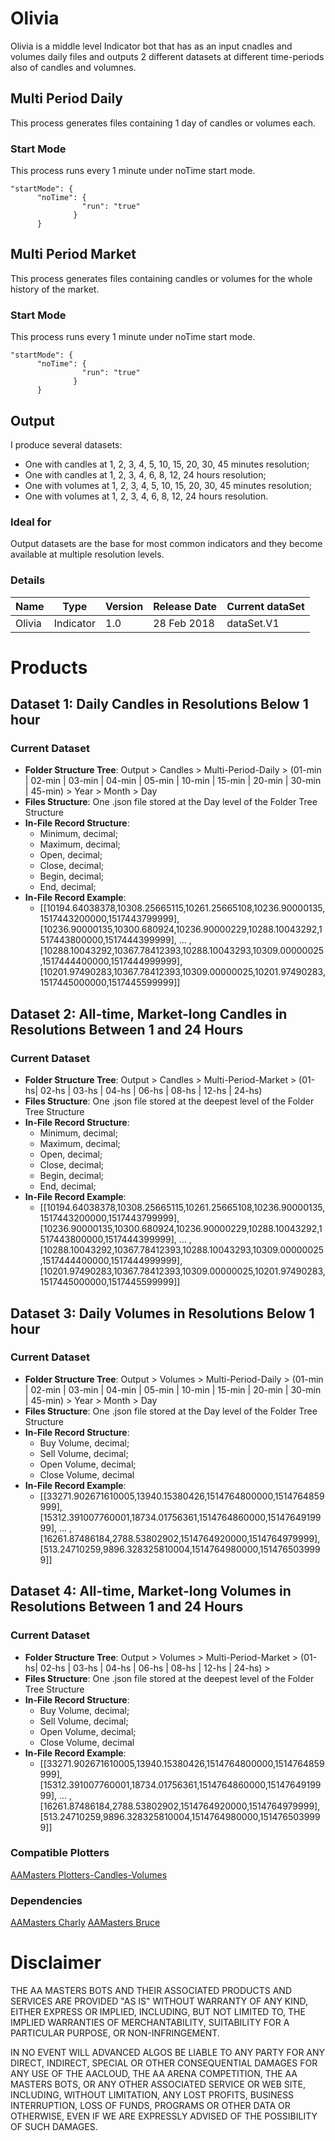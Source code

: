 # Olivia

Olivia is a middle level Indicator bot that has as an input cnadles and volumes daily files and outputs 2 different datasets at different time-periods also of candles and volumnes.

## Multi Period Daily

This process generates files containing 1 day of candles or volumes each.

### Start Mode

This process runs every 1 minute under noTime start mode.

```
"startMode": {
      "noTime": {
                "run": "true"
              }
      }
```

## Multi Period Market

This process generates files containing candles or volumes for the whole history of the market.

### Start Mode

This process runs every 1 minute under noTime start mode.

```
"startMode": {
      "noTime": {
                "run": "true"
              }
      }
```

## Output
I produce several datasets:
* One with candles at 1, 2, 3, 4, 5, 10, 15, 20, 30, 45 minutes resolution;
* One with candles at 1, 2, 3, 4, 6, 8, 12, 24 hours resolution;
* One with volumes at 1, 2, 3, 4, 5, 10, 15, 20, 30, 45 minutes resolution;
* One with volumes at 1, 2, 3, 4, 6, 8, 12, 24 hours resolution.

### Ideal for
Output datasets are the base for most common indicators and they become available at multiple resolution levels.

### Details

| **Name** | **Type** | **Version** | **Release Date** | **Current dataSet** |
|----------|----------|----------|----------|----------|
| Olivia | Indicator | 1.0 | 28 Feb 2018 | dataSet.V1 |

# Products

## Dataset 1: Daily Candles in Resolutions Below 1 hour

### Current Dataset

* **Folder Structure Tree**: Output > Candles > Multi-Period-Daily > (01-min | 02-min | 03-min | 04-min | 05-min | 10-min | 15-min | 20-min | 30-min | 45-min) > Year > Month > Day
* **Files Structure**: One .json file stored at the Day level of the Folder Tree Structure
* **In-File Record Structure**:
  * Minimum, decimal;
  * Maximum, decimal;
  * Open, decimal;
  * Close, decimal;
  * Begin, decimal;
  * End, decimal;
* **In-File Record Example**: 
  * [[10194.64038378,10308.25665115,10261.25665108,10236.90000135,1517443200000,1517443799999],[10236.90000135,10300.680924,10236.90000229,10288.10043292,1517443800000,1517444399999], ... ,[10288.10043292,10367.78412393,10288.10043293,10309.00000025,1517444400000,1517444999999],[10201.97490283,10367.78412393,10309.00000025,10201.97490283,1517445000000,1517445599999]]

## Dataset 2: All-time, Market-long Candles in Resolutions Between 1 and 24 Hours

### Current Dataset

* **Folder Structure Tree**: Output > Candles > Multi-Period-Market > (01-hs| 02-hs | 03-hs | 04-hs | 06-hs | 08-hs | 12-hs | 24-hs)
* **Files Structure**: One .json file stored at the deepest level of the Folder Tree Structure
* **In-File Record Structure**:
  * Minimum, decimal;
  * Maximum, decimal;
  * Open, decimal;
  * Close, decimal;
  * Begin, decimal;
  * End, decimal;
* **In-File Record Example**: 
  * [[10194.64038378,10308.25665115,10261.25665108,10236.90000135,1517443200000,1517443799999],[10236.90000135,10300.680924,10236.90000229,10288.10043292,1517443800000,1517444399999], ... ,[10288.10043292,10367.78412393,10288.10043293,10309.00000025,1517444400000,1517444999999],[10201.97490283,10367.78412393,10309.00000025,10201.97490283,1517445000000,1517445599999]]

## Dataset 3: Daily Volumes in Resolutions Below 1 hour

### Current Dataset

* **Folder Structure Tree**: Output > Volumes > Multi-Period-Daily >  (01-min | 02-min | 03-min | 04-min | 05-min | 10-min | 15-min | 20-min | 30-min | 45-min) > Year > Month > Day
* **Files Structure**: One .json file stored at the Day level of the Folder Tree Structure
* **In-File Record Structure**:
  * Buy Volume, decimal;
  * Sell Volume, decimal;
  * Open Volume, decimal;
  * Close Volume, decimal
* **In-File Record Example**: 
  * [[33271.902671610005,13940.15380426,1514764800000,1514764859999],[15312.391007760001,18734.01756361,1514764860000,1514764919999], ... ,[16261.87486184,2788.53802902,1514764920000,1514764979999],[513.24710259,9896.328325810004,1514764980000,1514765039999]]

## Dataset 4: All-time, Market-long Volumes in Resolutions Between 1 and 24 Hours

### Current Dataset

* **Folder Structure Tree**: Output > Volumes > Multi-Period-Market > (01-hs| 02-hs | 03-hs | 04-hs | 06-hs | 08-hs | 12-hs | 24-hs) >
* **Files Structure**: One .json file stored at the deepest level of the Folder Tree Structure
* **In-File Record Structure**:
  * Buy Volume, decimal;
  * Sell Volume, decimal;
  * Open Volume, decimal;
  * Close Volume, decimal
* **In-File Record Example**: 
  * [[33271.902671610005,13940.15380426,1514764800000,1514764859999],[15312.391007760001,18734.01756361,1514764860000,1514764919999], ... ,[16261.87486184,2788.53802902,1514764920000,1514764979999],[513.24710259,9896.328325810004,1514764980000,1514765039999]]

### Compatible Plotters
[AAMasters Plotters-Candles-Volumes](https://github.com/AAMasters/Plotters-Candles-Volumes)

### Dependencies
[AAMasters Charly](https://github.com/AAMasters/AACharly-Extraction-Bot)
[AAMasters Bruce](https://github.com/AAMasters/AABruce-Indicator-Bot)

# Disclaimer

THE AA MASTERS BOTS AND THEIR ASSOCIATED PRODUCTS AND SERVICES ARE PROVIDED "AS IS" WITHOUT WARRANTY OF ANY KIND, EITHER EXPRESS OR IMPLIED, INCLUDING, BUT NOT LIMITED TO, THE IMPLIED WARRANTIES OF MERCHANTABILITY, SUITABILITY FOR A PARTICULAR PURPOSE, OR NON-INFRINGEMENT.

IN NO EVENT WILL ADVANCED ALGOS BE LIABLE TO ANY PARTY FOR ANY DIRECT, INDIRECT, SPECIAL OR OTHER CONSEQUENTIAL DAMAGES FOR ANY USE OF THE AACLOUD, THE AA ARENA COMPETITION, THE AA MASTERS BOTS, OR ANY OTHER ASSOCIATED SERVICE OR WEB SITE, INCLUDING, WITHOUT LIMITATION, ANY LOST PROFITS, BUSINESS INTERRUPTION, LOSS OF FUNDS, PROGRAMS OR OTHER DATA OR OTHERWISE, EVEN IF WE ARE EXPRESSLY ADVISED OF THE POSSIBILITY OF SUCH DAMAGES.

